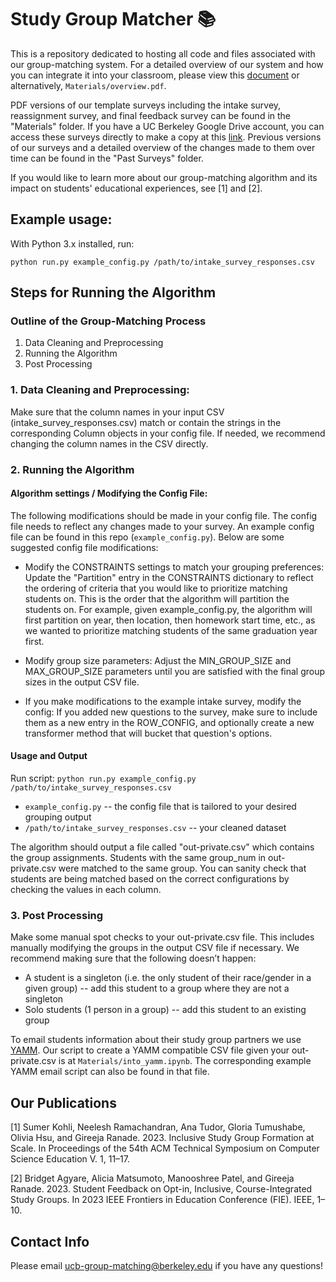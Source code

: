 # Study Group Matcher 📚
This is a repository dedicated to hosting all code and files associated with our group-matching system. For a detailed overview of our system and how you can integrate it into your classroom, please view this [document](https://docs.google.com/document/d/1fwjhMQp1gaulxNNvgjQUJKQdKne5pkpXNf0U4q5hxVY/edit?usp=sharing) or alternatively, `Materials/overview.pdf`.

PDF versions of our template surveys including the intake survey, reassignment survey, and final feedback survey can be found in the "Materials" folder. If you have a UC Berkeley Google Drive account, you can access these surveys directly to make a copy at this [link](https://drive.google.com/drive/folders/1-IyhfElu9w_el7llScAWCOFn8QXDEmuH?usp=drive_link). Previous versions of our surveys and a detailed overview of the changes made to them over time can be found in the "Past Surveys" folder.

If you would like to learn more about our group-matching algorithm and its impact on students' educational experiences, see [1] and [2].

## Example usage:
With Python 3.x installed, run:

`python run.py example_config.py /path/to/intake_survey_responses.csv`

## Steps for Running the Algorithm

### Outline of the Group-Matching Process
1. Data Cleaning and Preprocessing
2. Running the Algorithm
3. Post Processing

### 1. Data Cleaning and Preprocessing:
Make sure that the column names in your input CSV (intake_survey_responses.csv) match or contain the strings in the corresponding Column objects in your config file. If needed, we recommend changing the column names in the CSV directly.

### 2. Running the Algorithm
#### Algorithm settings / Modifying the Config File: 
The following modifications should be made in your config file. The config file needs to reflect any changes made to your survey. An example config file can be found in this repo (`example_config.py`). Below are some suggested config file modifications:

* Modify the CONSTRAINTS settings to match your grouping preferences: Update the "Partition" entry in the CONSTRAINTS dictionary to reflect the ordering of criteria that you would like to prioritize matching students on. This is the order that the algorithm will partition the students on. For example, given example_config.py, the algorithm will first partition on year, then location, then homework start time, etc., as we wanted to prioritize matching students of the same graduation year first.

* Modify group size parameters: Adjust the MIN_GROUP_SIZE and MAX_GROUP_SIZE parameters until you are satisfied with the final group sizes in the output CSV file.

* If you make modifications to the example intake survey, modify the config: If you added new questions to the survey, make sure to include them as a new entry in the ROW_CONFIG, and optionally create a new transformer method that will bucket that question's options.

#### Usage and Output
Run script: `python run.py example_config.py /path/to/intake_survey_responses.csv`
* `example_config.py` -- the config file that is tailored to your desired grouping output
* `/path/to/intake_survey_responses.csv` -- your cleaned dataset

The algorithm should output a file called "out-private.csv" which contains the group assignments. Students with the same group_num in out-private.csv were matched to the same group. You can sanity check that students are being matched based on the correct configurations by checking the values in each column.

### 3. Post Processing
Make some manual spot checks to your out-private.csv file. This includes manually modifying the groups in the output CSV file if necessary. We recommend making sure that the following doesn’t happen: 
* A student is a singleton (i.e. the only student of their race/gender in a given group) -- add this student to a group where they are not a singleton
* Solo students (1 person in a group) -- add this student to an existing group

To email students information about their study group partners we use [YAMM](https://yamm.com/). Our script to create a YAMM compatible CSV file given your out-private.csv is at `Materials/into_yamm.ipynb`. The corresponding example YAMM email script can also be found in that file.

## Our Publications

[1] Sumer Kohli, Neelesh Ramachandran, Ana Tudor, Gloria Tumushabe, Olivia Hsu, and Gireeja Ranade. 2023. Inclusive Study Group Formation at Scale. In Proceedings of the 54th ACM Technical Symposium on Computer Science Education V. 1, 11–17.

[2] Bridget Agyare, Alicia Matsumoto, Manooshree Patel, and Gireeja Ranade. 2023. Student Feedback on Opt-in, Inclusive, Course-Integrated Study Groups. In 2023 IEEE Frontiers in Education Conference (FIE). IEEE, 1–10.

## Contact Info
Please email ucb-group-matching@berkeley.edu if you have any questions!
